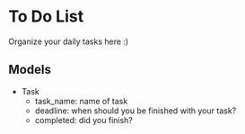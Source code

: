 # To Do List
Organize your daily tasks here :)

## Models
* Task
  * task_name: name of task
  * deadline: when should you be finished with your task?
  * completed: did you finish?
